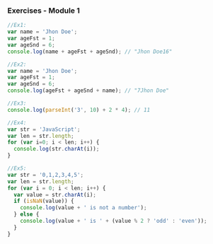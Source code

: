 ### Exercises - Module 1 ###

```javascript
//Ex1:
var name = 'Jhon Doe';
var ageFst = 1;
var ageSnd = 6;
console.log(name + ageFst + ageSnd); // "Jhon Doe16"
```

```javascript
//Ex2:
var name = 'Jhon Doe';
var ageFst = 1;
var ageSnd = 6;
console.log(ageFst + ageSnd + name); // "7Jhon Doe"
```

```javascript
//Ex3:
console.log(parseInt('3', 10) + 2 * 4); // 11
```

```javascript
//Ex4:
var str = 'JavaScript';
var len = str.length;
for (var i=0; i < len; i++) {
  console.log(str.charAt(i));
}
```

```javascript
//Ex5:
var str = '0,1,2,3,4,5';
var len = str.length;
for (var i = 0; i < len; i++) {
  var value = str.charAt(i);
  if (isNaN(value)) {
    console.log(value + ' is not a number');
  } else {
    console.log(value + ' is ' + (value % 2 ? 'odd' : 'even'));
  }
}
```
